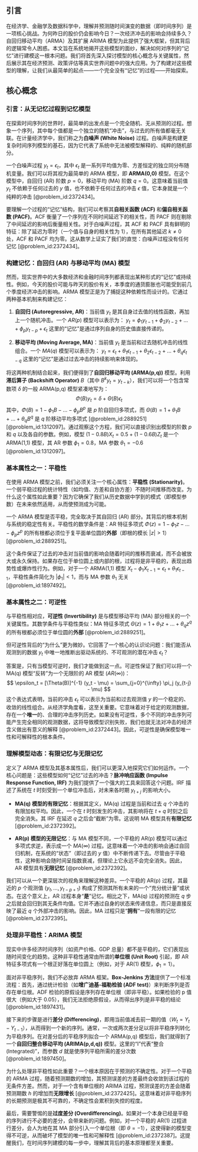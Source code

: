 ## 引言
在经济学、金融学及数据科学中，理解并预测随时间演变的数据（即时间序列）是一项核心挑战。为何昨日的股价仍会影响今日？一次经济冲击的影响会持续多久？自回归移动平均（ARMA）及其扩展 ARIMA 模型为此提供了强大框架，但其背后的逻辑常令人困惑。本文旨在系统地揭开这些模型的面纱，解决如何对序列的“记忆”进行建模这一根本问题。我们将首先深入探讨模型的核心概念与关键属性，然后展示其在经济预测、政策评估等真实世界问题中的强大应用。为了构建对这些模型的理解，让我们从最简单的起点——一个完全没有“记忆”的过程——开始探索。

## 核心概念

### 引言：从无记忆过程到记忆模型

在探索时间序列的世界时，最简单的出发点是一个完全随机、无从预测的过程。想象一个序列，其中每个值都是一个独立的随机“冲击”，与过去的所有值都毫无关联。在计量经济学中，我们称之为**白噪声 (White Noise)** 过程。白噪声是构建更复杂时间序列模型的基石，因为它代表了系统中无法被模型解释的、纯粹的随机部分。

一个白噪声过程 $y_t = \epsilon_t$，其中 $\epsilon_t$ 是一系列平均值为零、方差恒定的独立同分布随机变量。我们可以将其视为最简单的 ARMA 模型，即 **ARMA(0,0)** 模型。在这个模型中，自回归 (AR) 阶数 $p=0$，移动平均 (MA) 阶数 $q=0$。这意味着当前值 $y_t$ 不依赖于任何过去的 $y$ 值，也不依赖于任何过去的冲击 $\epsilon$ 值，它本身就是一个纯粹的冲击 [@problem_id:2372434]。

要理解一个过程的“记忆”结构，我们可以考察其**自相关函数 (ACF)** 和**偏自相关函数 (PACF)**。ACF 衡量了一个序列在不同时间延迟下的相关性，而 PACF 则在剔除了中间延迟的影响后衡量相关性。对于白噪声过程，其 ACF 和 PACF 具有鲜明的特征：除了延迟为零时（一个值与自身的相关性为 1），在所有其他延迟 $k \neq 0$ 处，ACF 和 PACF 均为零。这从数学上证实了我们的直觉：白噪声过程没有任何记忆 [@problem_id:2372434]。

### 构建记忆：自回归 (AR) 与移动平均 (MA) 模型

然而，现实世界中的大多数经济和金融时间序列都表现出某种形式的“记忆”或持续性。例如，今天的股价可能与昨天的股价有关，本季度的通货膨胀也可能受到前几个季度经济冲击的影响。ARMA 模型正是为了捕捉这种依赖性而设计的。它通过两种基本机制来构建记忆：

1.  **自回归 (Autoregressive, AR)**：当前值 $y_t$ 是其自身过去值的线性函数，再加上一个随机冲击。一个 $AR(p)$ 模型可以表示为：
    $y_t = \phi_1 y_{t-1} + \phi_2 y_{t-2} + \dots + \phi_p y_{t-p} + \epsilon_t$
    这里的“记忆”是通过序列自身的历史值直接传递的。

2.  **移动平均 (Moving Average, MA)**：当前值 $y_t$ 是当前和过去随机冲击的线性组合。一个 $MA(q)$ 模型可以表示为：
    $y_t = \epsilon_t + \theta_1 \epsilon_{t-1} + \theta_2 \epsilon_{t-2} + \dots + \theta_q \epsilon_{t-q}$
    这里的“记忆”是通过过去冲击的持续影响来体现的。

将这两种机制结合起来，我们便得到了**自回归移动平均 (ARMA(p,q))** 模型。利用**滞后算子 (Backshift Operator)** $B$（其中 $B^k y_t = y_{t-k}$），我们可以将一个包含常数项 $\delta$ 的一般 ARMA(p,q) 模型紧凑地写为：
$$ \Phi(B) y_t = \delta + \Theta(B) \epsilon_t $$
其中，$\Phi(B) = 1 - \phi_1 B - \dots - \phi_p B^p$ 是 $p$ 阶自回归多项式，而 $\Theta(B) = 1 + \theta_1 B + \dots + \theta_q B^q$ 是 $q$ 阶移动平均多项式 [@problem_id:2889251] [@problem_id:1312097]。通过观察这个方程，我们可以直接识别出模型的阶数 $p$ 和 $q$ 以及各自的参数。例如，模型 $(1 - 0.8B)X_t = 0.5 + (1 - 0.6B)Z_t$ 是一个 ARMA(1,1) 模型，其 AR 参数 $\phi_1 = 0.8$，MA 参数 $\theta_1 = -0.6$ [@problem_id:1312097]。

### 基本属性之一：平稳性

在使用 ARMA 模型之前，我们必须关注一个核心属性：**平稳性 (Stationarity)**。一个弱平稳过程的统计特性（如均值、方差和自协方差）不随时间推移而改变。为什么这个属性如此重要？因为它确保了我们从历史数据中学到的模式（即模型参数）在未来依然适用，从而使预测成为可能。

一个 ARMA 模型是否平稳，完全取决于其自回归 (AR) 部分。其背后的根本机制与系统的稳定性有关。平稳性的数学条件是：AR 特征多项式 $\Phi(z) = 1 - \phi_1 z - \dots - \phi_p z^p$ 的所有根都必须位于复平面单位圆的**外部**（即根的模长 $|z|>1$）[@problem_id:2889251]。

这个条件保证了过去的冲击对当前值的影响会随着时间的推移而衰减，而不会被放大或永久保持。如果存在位于单位圆上或内部的根，过程将是非平稳的，表现出趋势性或爆炸性行为。例如，对于一个 ARMA(1,1) 模型 $X_t - \phi_1 X_{t-1} = \epsilon_t + \theta_1 \epsilon_{t-1}$，平稳性条件简化为 $|\phi_1| < 1$，而与 MA 参数 $\theta_1$ 无关 [@problem_id:1897492]。

### 基本属性之二：可逆性

与平稳性相对应，**可逆性 (Invertibility)** 是与模型移动平均 (MA) 部分相关的一个关键属性。其数学条件与平稳性类似：MA 特征多项式 $\Theta(z) = 1 + \theta_1 z + \dots + \theta_q z^q$ 的所有根都必须位于单位圆的**外部** [@problem_id:2889251]。

但可逆性背后的“为什么”更为微妙。它回答了一个核心的认识论问题：我们能否从观测到的数据 $y_t$ 中唯一地推断出驱动系统的、不可观测的潜在冲击 $\epsilon_t$？

答案是，只有当模型可逆时，我们才能做到这一点。可逆性保证了我们可以将一个 MA(q) 模型“反转”为一个无限阶的 AR 模型 ($AR(\infty)$)：
$$ \epsilon_t = [\Theta(B)]^{-1} (y_t - \mu) = \sum_{j=0}^{\infty} \pi_j (y_{t-j} - \mu) $$
这个表达式表明，当前的冲击 $\epsilon_t$ 可以表示为当前和过去观测值 $y$ 的一个稳定的、收敛的线性组合。从经济学角度看，这至关重要。它意味着对于给定的观测数据，存在一个**唯一**的、合理的冲击序列历史。如果没有可逆性，多个不同的冲击序列可能产生完全相同的观测数据，这将导致模型识别失败，我们也就无法对冲击的经济含义做出有意义的解释 [@problem_id:2372443]。因此，可逆性是确保模型唯一性和可解释性的根本条件。

### 理解模型动态：有限记忆与无限记忆

定义了 ARMA 模型及其基本属性后，我们可以更深入地探究它们如何运作。一个核心问题是：这些模型如何“记忆”过去的冲击？**脉冲响应函数 (Impulse Response Function, IRF)** 为我们提供了一个强大的工具来回答这个问题。IRF 描述了系统在 $t$ 时刻受到一个单位冲击后，对未来各时期 $y_{t+j}$ 的影响大小。

-   **MA(q) 模型的有限记忆**：根据其定义，MA(q) 过程是当前和过去 $q$ 个冲击的有限加权平均。因此，一个在 $t$ 时刻发生的冲击，其影响将在 $t+q$ 时刻之后完全消失。其 IRF 在延迟 $q$ 之后会“截断”为零。这说明 MA 模型具有**有限记忆** [@problem_id:2372392]。

-   **AR(p) 模型的无限记忆**：与 MA 模型不同，一个平稳的 AR(p) 模型可以通过多项式求逆，表示成一个 $MA(\infty)$ 过程。这意味着一个冲击的影响会通过自回归机制，在系统的“状态”（即过去的 $y$ 值）中不断传递下去。尽管由于平稳性，这种影响会随时间呈指数衰减，但理论上它永远不会完全消失。因此，AR 模型具有**无限记忆** [@problem_id:2372392]。

我们可以从一个更深层次的视角来理解这种差异。一个平稳的 AR(p) 过程，其最近的 $p$ 个观测值 $(y_t, \dots, y_{t-p+1})$ 构成了预测其所有未来的一个“充分统计量”或状态。在这个意义上，AR 过程本身“**是**”记忆。相比之下，MA(q) 过程的预测在 $q$ 步之后就会回归到其无条件均值。它并不通过自身的状态来传递信息，而只是直接反映了最近 $q$ 个外部冲击的影响。因此，MA 过程只是“**拥有**”一段有限的记忆 [@problem_id:2372395]。

### 处理非平稳性：ARIMA 模型

现实中许多经济时间序列（如资产价格、GDP 总量）都不是平稳的，它们表现出随时间变化的趋势。这种非平稳性通常由所谓的**单位根 (Unit Root)** 引起，即 AR 特征多项式有一个根正好落在单位圆上（例如，对于 AR(1) 模型，$\phi_1 = 1$）。

面对非平稳序列，我们不必放弃 ARMA 框架。**Box-Jenkins 方法**提供了一个标准流程：首先，通过统计检验（如**增广迪基-福勒检验 (ADF test)**）来判断序列是否存在单位根。ADF 检验的原假设是序列存在单位根（即非平稳）。如果检验的 p 值很大（例如大于 0.05），我们无法拒绝原假设，从而得出序列是非平稳的结论 [@problem_id:1897431]。

接下来的步骤是进行**差分 (Differencing)**，即用当前值减去前一期的值（$W_t = Y_t - Y_{t-1}$），从而得到一个新的序列。通常，一次或两次差分足以将非平稳序列转化为平稳序列。在对差分后的平稳序列拟合一个 ARMA(p,q) 模型后，我们就得到了一个**自回归整合移动平均 (ARIMA(p,d,q))** 模型。这里的“I”代表“整合 (Integrated)”，而参数 $d$ 就是使序列平稳所需的差分次数 [@problem_id:1897450]。

为什么处理非平稳性如此重要？一个根本原因在于预测的不确定性。对于一个平稳的 ARMA 过程，随着预测期数的增加，其预测误差的方差最终会收敛到该过程的无条件方差。然而，对于一个含有单位根的 ARIMA 过程，预测误差的方差会随着预测期数 $h$ 的增加而**无限增长** [@problem_id:2372425]。这意味着对非平稳序列的长期预测是极其不可靠的，不确定性会累积到失控的程度。

最后，需要警惕的是**过度差分 (Overdifferencing)**。如果对一个本身已经是平稳的序列进行不必要的差分，会带来新的问题。例如，对一个平稳的 AR(1) 过程进行差分，会人为地在其 MA 部分引入一个单位根（即 $\theta = -1$），这使得新的模型变得不可逆，从而破坏了模型的唯一性和可解释性 [@problem_id:2372387]。这提醒我们，在时间序列建模的每一步中，理解其背后的基本原理都至关重要。

